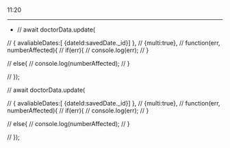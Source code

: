 <span class="MuiButton-label"><input type="radio" name="schedule_days" hidden="" value="{&quot;id&quot;:101651362632,&quot;hospitalId&quot;:1,&quot;departmentId&quot;:100000002365,&quot;doctorId&quot;:100000304232,&quot;startTime&quot;:&quot;2022-04-27T11:20:00Z&quot;,&quot;endTime&quot;:&quot;2022-04-27T11:39:00Z&quot;}">11:20</span>

**************************************

* //    await doctorData.update(

        
//         {   avaliableDates:[ {dateId:savedDate._id}] },
//         {multi:true}, 
//           function(err, numberAffected){ 
//               if(err){
//                   console.log(err);
//               }


//               else{
//                   console.log(numberAffected);
//               }
            

//           });



//    await doctorData.update(

        
//         {   avaliableDates:[ {dateId:savedDate._id}] },
//         {multi:true}, 
//           function(err, numberAffected){ 
//               if(err){
//                   console.log(err);
//               }


//               else{
//                   console.log(numberAffected);
//               }
            

//           });
